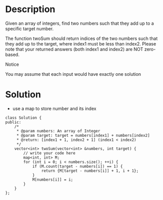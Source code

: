 # Description

Given an array of integers, find two numbers such that they add up to a specific target number.

The function twoSum should return indices of the two numbers such that they add up to the target, where index1 must be less than index2. Please note that your returned answers (both index1 and index2) are NOT zero-based.

 Notice

You may assume that each input would have exactly one solution

# Solution

- use a map to store number and its index

```
class Solution {
public:
    /*
     * @param numbers: An array of Integer
     * @param target: target = numbers[index1] + numbers[index2]
     * @return: [index1 + 1, index2 + 1] (index1 < index2)
     */
    vector<int> twoSum(vector<int> &numbers, int target) {
        // write your code here
        map<int, int> M;
        for (int i = 0; i < numbers.size(); ++i) {
            if (M.count(target - numbers[i]) == 1) {
                return {M[target - numbers[i]] + 1, i + 1};
            }
            M[numbers[i]] = i;
        }
    }
};
```

